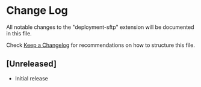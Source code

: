 # Change Log

All notable changes to the "deployment-sftp" extension will be documented in this file.

Check [Keep a Changelog](http://keepachangelog.com/) for recommendations on how to structure this file.

## [Unreleased]

- Initial release